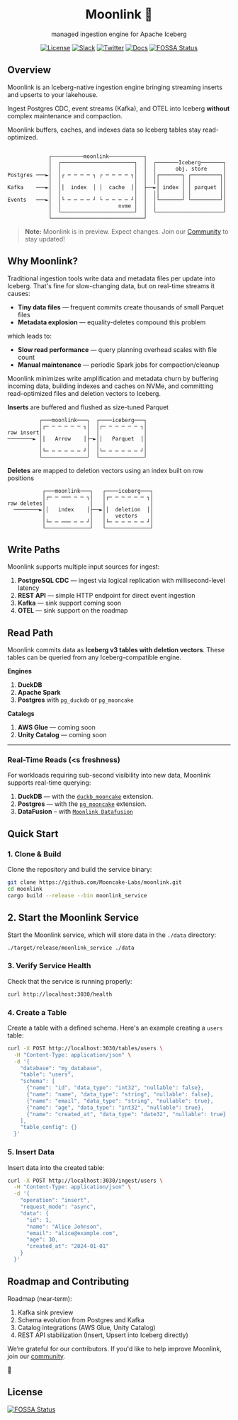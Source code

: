 <div align="center">

# Moonlink 🥮
managed ingestion engine for Apache Iceberg

[![License](https://img.shields.io/badge/License-BSL-blue)](https://github.com/Mooncake-Labs/moonlink/blob/main/LICENSE)
[![Slack](https://img.shields.io/badge/Mooncake%20Devs-purple?logo=slack)](https://join.slack.com/t/mooncake-devs/shared_invite/zt-2sepjh5hv-rb9jUtfYZ9bvbxTCUrsEEA)
[![Twitter](https://img.shields.io/twitter/url?url=https%3A%2F%2Fx.com%2Fmooncakelabs&label=%40mooncakelabs)](https://x.com/mooncakelabs)
[![Docs](https://img.shields.io/badge/docs-moonlink?style=flat&logo=readthedocs&logoColor=white)](https://docs.mooncake.dev/moonlink/intro)
[![FOSSA Status](https://app.fossa.com/api/projects/git%2Bgithub.com%2FMooncake-Labs%2Fmoonlink.svg?type=shield)](https://app.fossa.com/projects/git%2Bgithub.com%2FMooncake-Labs%2Fmoonlink?ref=badge_shield)

</div>

## Overview

Moonlink is an Iceberg-native ingestion engine bringing streaming inserts and upserts to your lakehouse.

Ingest Postgres CDC, event streams (Kafka), and OTEL into Iceberg **without** complex maintenance and compaction. 

Moonlink buffers, caches, and indexes data so Iceberg tables stay read-optimized.

```

             ┌──────────moonlink───────────┐                         
             │  ┌───────────────────────┐  │  ┌───────Iceberg───────┐
             │  │                       │  │  │      obj. store     │
Postgres ───►│  │┌ ─ ─ ─ ─ ┐ ┌ ─ ─ ─ ─ ┐│  │  │┌───────┐ ┌─────────┐│
             │  │                       │  │  ││       │ │         ││
Kafka    ───►│  ││  index  │ │  cache  ││  ├──►│ index │ │ parquet ││
             │  │                       │  │  ││       │ │         ││
Events   ───►│  │└ ─ ─ ─ ─ ┘ └ ─ ─ ─ ─ ┘│  │  │└───────┘ └─────────┘│
             │  │                  nvme │  │  │                     │
             │  └───────────────────────┘  │  └─────────────────────┘
             └─────────────────────────────┘                         
```

> **Note:** Moonlink is in preview. Expect changes. Join our [Community](https://join.slack.com/t/mooncakelabs/shared_invite/zt-2sepjh5hv-rb9jUtfYZ9bvbxTCUrsEEA) to stay updated!

## Why Moonlink?

Traditional ingestion tools write data and metadata files per update into Iceberg. That's fine for slow-changing data, but on real-time streams it causes:

- **Tiny data files** — frequent commits create thousands of small Parquet files  
- **Metadata explosion** — equality-deletes compound this problem

which leads to:
- **Slow read performance** — query planning overhead scales with file count
- **Manual maintenance** — periodic Spark jobs for compaction/cleanup

Moonlink minimizes write amplification and metadata churn by buffering incoming data, building indexes and caches on NVMe, and committing read-optimized files and deletion vectors to Iceberg.

**Inserts** are buffered and flushed as size-tuned Parquet

```
          ┌───moonlink───┐  ┌────iceberg───┐
          │┌─ ─ ─ ─ ─ ─ ┐│  │┌─ ─ ─ ─ ─ ─ ┐│
raw insert│              │  │              │
────────► ││   Arrow    │├─►││   Parquet  ││
          │              │  │              │
          │└─ ─ ─ ─ ─ ─ ┘│  │└─ ─ ─ ─ ─ ─ ┘│
          └──────────────┘  └──────────────┘
```

**Deletes** are mapped to deletion vectors using an index  built on row positions

```
           ┌───moonlink───┐   ┌────iceberg───┐
           │┌─ ─ ─── ─ ─ ┐│   │┌─ ─ ─ ─ ─ ─ ┐│
raw deletes│              │   │              │
  ────────►││   index    │├──►││  deletion  ││
           │              │   │   vectors    │
           │└─ ─ ─── ─ ─ ┘│   │└─ ─ ─ ─ ─ ─ ┘│
           └──────────────┘   └──────────────┘
```

## Write Paths

Moonlink supports multiple input sources for ingest:

1. **PostgreSQL CDC** — ingest via logical replication with millisecond-level latency  
2. **REST API** — simple HTTP endpoint for direct event ingestion  
3. **Kafka** — sink support coming soon  
4. **OTEL** — sink support on the roadmap  

## Read Path

Moonlink commits data as **Iceberg v3 tables with deletion vectors**. These tables can be queried from any Iceberg-compatible engine.

**Engines**
1. **DuckDB**   
2. **Apache Spark**
3. **Postgres** with `pg_duckdb` or  `pg_mooncake`

**Catalogs**
1. **AWS Glue** — coming soon  
2. **Unity Catalog** — coming soon  

---

### Real-Time Reads (<s freshness)

For workloads requiring sub-second visibility into new data, Moonlink supports real-time querying:

1. **DuckDB** — with the [`duckb_mooncake`](https://github.com/Mooncake-Labs/duckdb_mooncake)  extension.
2. **Postgres** — with the [`pg_mooncake`](https://github.com/Mooncake-Labs/pg_mooncake) extension.
3. **DataFusion** – with [`Moonlink Datafusion`](https://github.com/Mooncake-Labs/moonlink/tree/main/src/moonlink_datafusion)

 
## Quick Start

### 1. Clone & Build

Clone the repository and build the service binary:

```bash
git clone https://github.com/Mooncake-Labs/moonlink.git
cd moonlink
cargo build --release --bin moonlink_service
```

## 2. Start the Moonlink Service

Start the Moonlink service, which will store data in the `./data` directory:

```bash
./target/release/moonlink_service ./data
```

### 3. Verify Service Health

Check that the service is running properly:

```bash
curl http://localhost:3030/health
```

### 4. Create a Table

Create a table with a defined schema. Here's an example creating a `users` table:

```bash
curl -X POST http://localhost:3030/tables/users \
  -H "Content-Type: application/json" \
  -d '{
    "database": "my_database",
    "table": "users",
    "schema": [
      {"name": "id", "data_type": "int32", "nullable": false},
      {"name": "name", "data_type": "string", "nullable": false},
      {"name": "email", "data_type": "string", "nullable": true},
      {"name": "age", "data_type": "int32", "nullable": true},
      {"name": "created_at", "data_type": "date32", "nullable": true}
    ],
    "table_config": {}
  }'
```

### 5. Insert Data

Insert data into the created table:

```bash
curl -X POST http://localhost:3030/ingest/users \
  -H "Content-Type: application/json" \
  -d '{
    "operation": "insert",
    "request_mode": "async",
    "data": {
      "id": 1,
      "name": "Alice Johnson",
      "email": "alice@example.com",
      "age": 30,
      "created_at": "2024-01-01"
    }
  }'
```

## Roadmap and Contributing
Roadmap (near‑term):
1. Kafka sink preview
2. Schema evolution from Postgres and Kafka
3. Catalog integrations (AWS Glue, Unity Catalog)
4. REST API stabilization (Insert, Upsert into Iceberg directly)

We’re grateful for our contributors. If you'd like to help improve Moonlink, join our [community](https://join.slack.com/t/mooncake-devs/shared_invite/zt-2sepjh5hv-rb9jUtfYZ9bvbxTCUrsEEA).

🥮

## License
[![FOSSA Status](https://app.fossa.com/api/projects/git%2Bgithub.com%2FMooncake-Labs%2Fmoonlink.svg?type=large)](https://app.fossa.com/projects/git%2Bgithub.com%2FMooncake-Labs%2Fmoonlink?ref=badge_large)